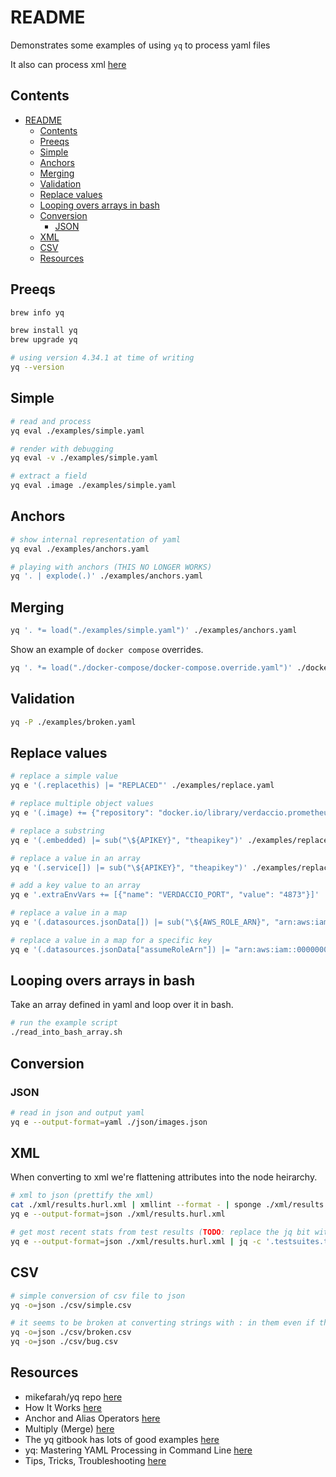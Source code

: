 # README

Demonstrates some examples of using `yq` to process yaml files  

It also can process xml [here](../52_xml/README.md)  

## Contents

- [README](#readme)
  - [Contents](#contents)
  - [Preeqs](#preeqs)
  - [Simple](#simple)
  - [Anchors](#anchors)
  - [Merging](#merging)
  - [Validation](#validation)
  - [Replace values](#replace-values)
  - [Looping overs arrays in bash](#looping-overs-arrays-in-bash)
  - [Conversion](#conversion)
    - [JSON](#json)
  - [XML](#xml)
  - [CSV](#csv)
  - [Resources](#resources)

## Preeqs

```sh
brew info yq

brew install yq
brew upgrade yq

# using version 4.34.1 at time of writing
yq --version 
```

## Simple

```sh
# read and process
yq eval ./examples/simple.yaml 

# render with debugging 
yq eval -v ./examples/simple.yaml   

# extract a field
yq eval .image ./examples/simple.yaml 
```

## Anchors

```sh
# show internal representation of yaml
yq eval ./examples/anchors.yaml

# playing with anchors (THIS NO LONGER WORKS)
yq '. | explode(.)' ./examples/anchors.yaml  
```

## Merging

```sh
yq '. *= load("./examples/simple.yaml")' ./examples/anchors.yaml
```

Show an example of `docker compose` overrides.  

```sh
yq '. *= load("./docker-compose/docker-compose.override.yaml")' ./docker-compose/docker-compose.yaml
```

## Validation

```sh
yq -P ./examples/broken.yaml                
```

## Replace values

```sh
# replace a simple value
yq e '(.replacethis) |= "REPLACED"' ./examples/replace.yaml

# replace multiple object values
yq e '(.image) += {"repository": "docker.io/library/verdaccio.prometheus", "tag": "latest"}' ./examples/replace.yaml

# replace a substring
yq e '(.embedded) |= sub("\${APIKEY}", "theapikey")' ./examples/replace.yaml

# replace a value in an array
yq e '(.service[]) |= sub("\${APIKEY}", "theapikey")' ./examples/replace.yaml

# add a key value to an array
yq e '.extraEnvVars += [{"name": "VERDACCIO_PORT", "value": "4873"}]' ./examples/replace.yaml

# replace a value in a map
yq e '(.datasources.jsonData[]) |= sub("\${AWS_ROLE_ARN}", "arn:aws:iam::0000000000000:role/myrole")' ./examples/replace.yaml

# replace a value in a map for a specific key
yq e '(.datasources.jsonData["assumeRoleArn"]) |= "arn:aws:iam::0000000000000:role/myrole"' ./examples/replace.yaml
```

## Looping overs arrays in bash

Take an array defined in yaml and loop over it in bash.

```sh
# run the example script
./read_into_bash_array.sh
```

## Conversion

### JSON

```sh
# read in json and output yaml
yq e --output-format=yaml ./json/images.json   
```

## XML

When converting to xml we're flattening attributes into the node heirarchy.  

```sh
# xml to json (prettify the xml)
cat ./xml/results.hurl.xml | xmllint --format - | sponge ./xml/results.hurl.xml
yq e --output-format=json ./xml/results.hurl.xml

# get most recent stats from test results (TODO: replace the jq bit with yq)
yq e --output-format=json ./xml/results.hurl.xml | jq -c '.testsuites.testsuite[-1] | {"total":."+@tests", "errors": ."+@errors","failures":."+@failures"}'
```

## CSV

```sh
# simple conversion of csv file to json
yq -o=json ./csv/simple.csv 

# it seems to be broken at converting strings with : in them even if they are quoted.  
yq -o=json ./csv/broken.csv 
yq -o=json ./csv/bug.csv 
```

## Resources

* mikefarah/yq repo [here](https://github.com/mikefarah/yq)
* How It Works [here](https://mikefarah.gitbook.io/yq/how-it-works)
* Anchor and Alias Operators [here](https://mikefarah.gitbook.io/yq/operators/anchor-and-alias-operators)
* Multiply (Merge) [here](https://mikefarah.gitbook.io/yq/operators/multiply-merge)
* The yq gitbook has lots of good examples [here](https://mikefarah.gitbook.io/yq/upgrading-from-v3)
* yq: Mastering YAML Processing in Command Line [here](https://towardsdatascience.com/yq-mastering-yaml-processing-in-command-line-e1ff5ebc0823)
* Tips, Tricks, Troubleshooting [here](https://mikefarah.gitbook.io/yq/usage/tips-and-tricks)  
